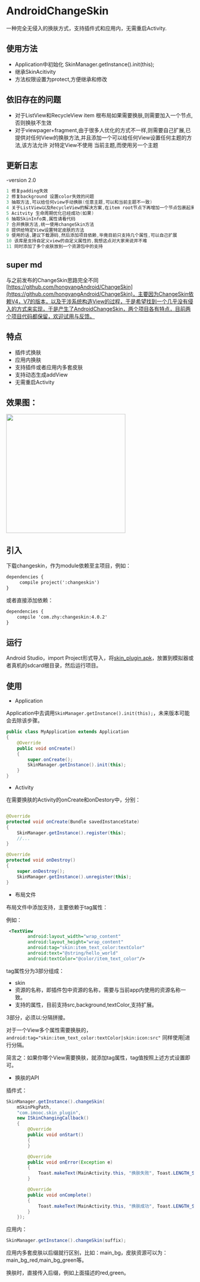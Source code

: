 # AndroidChangeSkin
一种完全无侵入的换肤方式，支持插件式和应用内，无需重启Activity.


## 使用方法

- Application中初始化 SkinManager.getInstance().init(this);
- 继承SkinAcitivity 
- 方法权限设置为protect,方便继承和修改



## 依旧存在的问题

- 对于ListView和RecycleView item 根布局如果需要换肤,则需要加入一个节点,否则换肤不生效
- 对于viewpager+fragment,由于很多人优化的方式不一样,则需要自己扩展,已提供对任何View的换肤方法,并且添加一个可以给任何View设置任何主题的方法,该方法允许 对特定View不使用 当前主题,而使用另一个主题

## 更新日志

-version 2.0
```java
1 修复padding失效
2 修复background 设置color失效的问题
3 抽取方法,可以给任何view手动换肤(任意主题,可以和当前主题不一致)
4 关于ListView以及RecycleView的解决方案,在item root节点下再增加一个节点包裹起来
5 Acitvity 生命周期优化已经成功(如果)
6 抽取SkinInfo类,属性请看代码
7 合并换肤方法,统一使用changeSkin方法
8 提供给特定View设置特定皮肤的方法
9 使用的话,建议下载源码,然后添加项目依赖,毕竟目前只支持几个属性,可以自己扩展
10 该库是支持自定义view的自定义属性的,我想这点对大家来说并不难
11 同时添加了多个皮肤放到一个资源包中的支持
```

## super md

与之前发布的ChangeSkin思路完全不同[https://github.com/hongyangAndroid/ChangeSkin](https://github.com/hongyangAndroid/ChangeSkin)，主要因为ChangeSkin依赖V4，V7的版本，以及干涉系统构造View的过程，于是希望找到一个几乎没有侵入的方式来实现，于是产生了AndroidChangeSkin，两个项目各有特点，目前两个项目代码都保留，欢迎试用与反馈。


## 特点
* 插件式换肤
* 应用内换肤
* 支持插件或者应用内多套皮肤
* 支持动态生成addView
* 无需重启Activity




## 效果图：

<img src="changeskin_sc.gif" width="320px"/>

## 引入

下载changeskin，作为module依赖至主项目，例如：

```xml
dependencies {
     compile project(':changeskin')
}
```
或者直接添加依赖：

```xml
dependencies {
    compile 'com.zhy:changeskin:4.0.2'
}
```

## 运行

Android Studio，import Project形式导入，将[skin_plugin.apk](skin_plugin.apk)，放置到模拟器或者真机的sdcard根目录，然后运行项目。

## 使用

* Application

Application中去调用`SkinManager.getInstance().init(this);`，未来版本可能会去除该步骤。


```java
public class MyApplication extends Application
{
    @Override
    public void onCreate()
    {
        super.onCreate();
        SkinManager.getInstance().init(this);
    }
}

```

* Activity

在需要换肤的Activity的onCreate和onDestory中，分别：

```java

@Override
protected void onCreate(Bundle savedInstanceState)
{ 
    SkinManager.getInstance().register(this);
    //...
}

@Override
protected void onDestroy()
{
    super.onDestroy();
    SkinManager.getInstance().unregister(this);
}
```

* 布局文件

布局文件中添加支持，主要依赖于tag属性：

例如：

```xml
 <TextView
        android:layout_width="wrap_content"
        android:layout_height="wrap_content"
        android:tag="skin:item_text_color:textColor"
        android:text="@string/hello_world"
        android:textColor="@color/item_text_color"/>
```

tag属性分为3部分组成：
 
 * skin
 * 资源的名称，即插件包中资源的名称，需要与当前app内使用的资源名称一致。
 * 支持的属性，目前支持src,background,textColor,支持扩展。

3部分，必须以:分隔拼接。

对于一个View多个属性需要换肤的，`android:tag="skin:item_text_color:textColor|skin:icon:src"`
同样使用|进行分隔。

简言之：如果你哪个View需要换肤，就添加tag属性，tag值按照上述方式设置即可。


* 换肤的API

插件式：

```java
SkinManager.getInstance().changeSkin(
	mSkinPkgPath, 
	"com.imooc.skin_plugin", 
	new ISkinChangingCallback()
    {
        @Override
        public void onStart()
        {
        }

        @Override
        public void onError(Exception e)
        {
            Toast.makeText(MainActivity.this, "换肤失败", Toast.LENGTH_SHORT).show();
        }

        @Override
        public void onComplete()
        {
            Toast.makeText(MainActivity.this, "换肤成功", Toast.LENGTH_SHORT).show();
        }
    });
```

应用内：

```java
SkinManager.getInstance().changeSkin(suffix);
```
应用内多套皮肤以后缀就行区别，比如：main\_bg，皮肤资源可以为：main\_bg\_red,main\_bg\_green等。

换肤时，直接传入后缀，例如上面描述的red,green。





 

